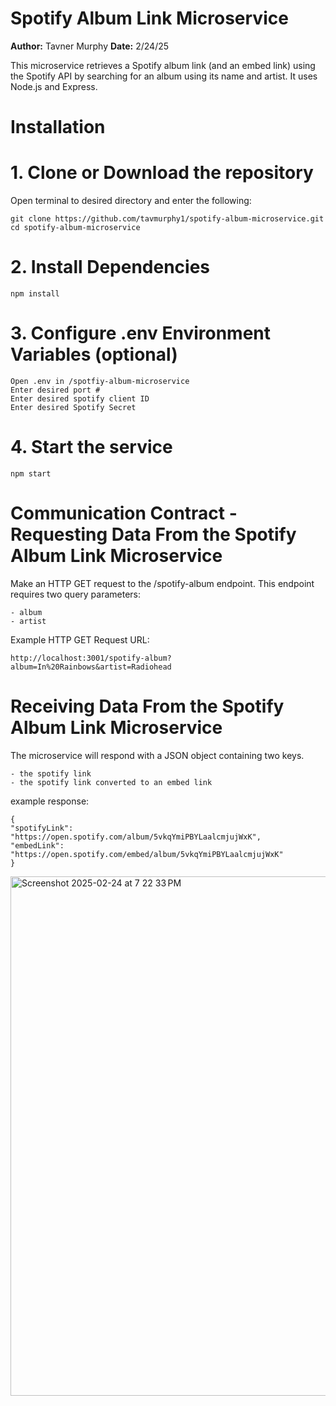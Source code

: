 # Spotify Album Link Microservice
**Author:** Tavner Murphy
**Date:** 2/24/25

This microservice retrieves a Spotify album link (and an embed link) using the Spotify API by searching for an album using its name and artist. It uses Node.js and Express.
 
# Installation

# 1. Clone or Download the repository
Open terminal to desired directory and enter the following:
    
	git clone https://github.com/tavmurphy1/spotify-album-microservice.git
	cd spotify-album-microservice
 

# 2. Install Dependencies
	npm install

# 3. Configure .env Environment Variables (optional)

	Open .env in /spotfiy-album-microservice
	Enter desired port #
	Enter desired spotify client ID
	Enter desired Spotify Secret

# 4. Start the service
	npm start


# Communication Contract - Requesting Data From the Spotify Album Link Microservice

Make an HTTP GET request to the /spotify-album endpoint. This endpoint requires two query parameters:

	- album
	- artist
    
Example HTTP GET Request URL: 

	http://localhost:3001/spotify-album?album=In%20Rainbows&artist=Radiohead

# Receiving Data From the Spotify Album Link Microservice
The microservice will respond with a JSON object containing two keys.
		
  	- the spotify link
	- the spotify link converted to an embed link

example response:

	{
  	"spotifyLink": "https://open.spotify.com/album/5vkqYmiPBYLaalcmjujWxK",
  	"embedLink": "https://open.spotify.com/embed/album/5vkqYmiPBYLaalcmjujWxK"
	}

<img width="831" alt="Screenshot 2025-02-24 at 7 22 33 PM" src="https://github.com/user-attachments/assets/feb34c7c-5fb4-4202-b819-e98abfdf2a55" />









